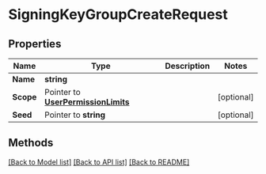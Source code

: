# SigningKeyGroupCreateRequest

## Properties

Name | Type | Description | Notes
------------ | ------------- | ------------- | -------------
**Name** | **string** |  | 
**Scope** | Pointer to [**UserPermissionLimits**](UserPermissionLimits.md) |  | [optional] 
**Seed** | Pointer to **string** |  | [optional] 

## Methods


[[Back to Model list]](../README.md#documentation-for-models) [[Back to API list]](../README.md#documentation-for-api-endpoints) [[Back to README]](../README.md)


